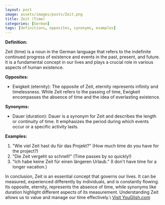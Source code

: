 ```yaml
---
layout: post
image: assets/images/posts/Zeit.png
title: Zeit (Time)
categories: [German]
tags: [definitions, opposites, synonyms, examples]
---
```


**Definition:**

Zeit (time) is a noun in the German language that refers to the indefinite continued progress of existence and events in the past, present, and future. It is a fundamental concept in our lives and plays a crucial role in various aspects of human existence.

**Opposites:**

- Ewigkeit (eternity): The opposite of Zeit, eternity represents infinity and timelessness. While Zeit refers to the passing of time, Ewigkeit encompasses the absence of time and the idea of everlasting existence.

**Synonyms:**

- Dauer (duration): Dauer is a synonym for Zeit and describes the length or continuity of time. It emphasizes the period during which events occur or a specific activity lasts.

**Examples:**

1. "Wie viel Zeit hast du für das Projekt?" (How much time do you have for the project?)
2. "Die Zeit vergeht so schnell!" (Time passes by so quickly!)
3. "Ich habe keine Zeit für einen längeren Urlaub." (I don't have time for a longer vacation.)

In conclusion, Zeit is an essential concept that governs our lives. It can be measured, experienced differently by individuals, and is constantly flowing. Its opposite, eternity, represents the absence of time, while synonyms like duration highlight different aspects of its measurement. Understanding Zeit allows us to value and manage our time effectively.\ <a id="yg-widget-0" class="youglish-widget" data-query="Zeit" data-lang="german" data-components="8412" data-auto-start="0" data-bkg-color="theme_light" data-title="How%20to%20pronounce%20Zeit%20in%20German"  rel="nofollow" href="https://youglish.com">Visit YouGlish.com</a><script async src="https://youglish.com/public/emb/widget.js" charset="utf-8"></script>